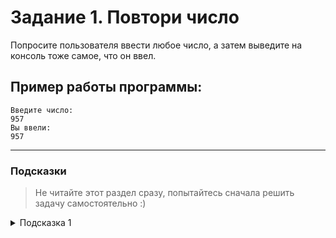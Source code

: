 # Задание 1. Повтори число

Попросите пользователя ввести любое число, а затем выведите на консоль тоже самое, что он ввел.

## Пример работы программы:

```
Введите число:
957
Вы ввели:
957
```

---

### Подсказки

> Не читайте этот раздел сразу, попытайтесь сначала решить задачу самостоятельно :)

<details>


<summary>Подсказка 1</summary>

Посмотрите в лекции материал про **Получение данных от пользователя** и **Вывод в консоль**

</details>
